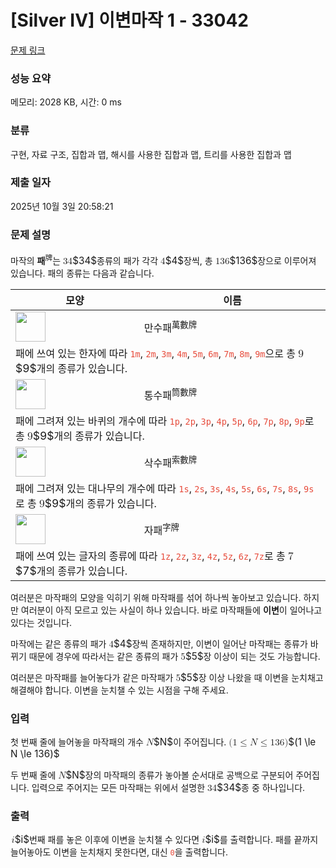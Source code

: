 # [Silver IV] 이변마작 1 - 33042 

[문제 링크](https://www.acmicpc.net/problem/33042) 

### 성능 요약

메모리: 2028 KB, 시간: 0 ms

### 분류

구현, 자료 구조, 집합과 맵, 해시를 사용한 집합과 맵, 트리를 사용한 집합과 맵

### 제출 일자

2025년 10월 3일 20:58:21

### 문제 설명

<p>마작의 <strong>패</strong><sup>牌</sup>는 <mjx-container class="MathJax" jax="CHTML" style="font-size: 109%; position: relative;"><mjx-math class="MJX-TEX" aria-hidden="true"><mjx-mn class="mjx-n"><mjx-c class="mjx-c33"></mjx-c><mjx-c class="mjx-c34"></mjx-c></mjx-mn></mjx-math><mjx-assistive-mml unselectable="on" display="inline"><math xmlns="http://www.w3.org/1998/Math/MathML"><mn>34</mn></math></mjx-assistive-mml><span aria-hidden="true" class="no-mathjax mjx-copytext">$34$</span></mjx-container>종류의 패가 각각 <mjx-container class="MathJax" jax="CHTML" style="font-size: 109%; position: relative;"><mjx-math class="MJX-TEX" aria-hidden="true"><mjx-mn class="mjx-n"><mjx-c class="mjx-c34"></mjx-c></mjx-mn></mjx-math><mjx-assistive-mml unselectable="on" display="inline"><math xmlns="http://www.w3.org/1998/Math/MathML"><mn>4</mn></math></mjx-assistive-mml><span aria-hidden="true" class="no-mathjax mjx-copytext">$4$</span></mjx-container>장씩, 총 <mjx-container class="MathJax" jax="CHTML" style="font-size: 109%; position: relative;"><mjx-math class="MJX-TEX" aria-hidden="true"><mjx-mn class="mjx-n"><mjx-c class="mjx-c31"></mjx-c><mjx-c class="mjx-c33"></mjx-c><mjx-c class="mjx-c36"></mjx-c></mjx-mn></mjx-math><mjx-assistive-mml unselectable="on" display="inline"><math xmlns="http://www.w3.org/1998/Math/MathML"><mn>136</mn></math></mjx-assistive-mml><span aria-hidden="true" class="no-mathjax mjx-copytext">$136$</span></mjx-container>장으로 이루어져 있습니다. 패의 종류는 다음과 같습니다.</p>

<table class="table table-bordered">
	<thead>
		<tr>
			<th scope="col">모양</th>
			<th scope="col">이름</th>
		</tr>
	</thead>
	<tbody>
		<tr>
			<td><img alt="" src="https://upload.acmicpc.net/8b398835-395f-42b9-b41e-d987003f58c5/-/preview/" style="vertical-align: middle; height: 3em; display: inline-block;" class="no-responsive"></td>
			<td>만수패<sup>萬數牌</sup></td>
		</tr>
		<tr>
			<td colspan="2">패에 쓰여 있는 한자에 따라 <code><span style="color:#e74c3c;">1m</span></code>, <code><span style="color:#e74c3c;">2m</span></code>, <code><span style="color:#e74c3c;">3m</span></code>, <code><span style="color:#e74c3c;">4m</span></code>, <code><span style="color:#e74c3c;">5m</span></code>, <code><span style="color:#e74c3c;">6m</span></code>, <code><span style="color:#e74c3c;">7m</span></code>, <code><span style="color:#e74c3c;">8m</span></code>, <code><span style="color:#e74c3c;">9m</span></code>으로 총 <mjx-container class="MathJax" jax="CHTML" style="font-size: 109%; position: relative;"><mjx-math class="MJX-TEX" aria-hidden="true"><mjx-mn class="mjx-n"><mjx-c class="mjx-c39"></mjx-c></mjx-mn></mjx-math><mjx-assistive-mml unselectable="on" display="inline"><math xmlns="http://www.w3.org/1998/Math/MathML"><mn>9</mn></math></mjx-assistive-mml><span aria-hidden="true" class="no-mathjax mjx-copytext">$9$</span></mjx-container>개의 종류가 있습니다.</td>
		</tr>
		<tr>
			<td><img alt="" src="https://upload.acmicpc.net/2c88822d-aa08-4291-bd78-66d5249a6ad2/-/preview/" style="vertical-align: middle; height: 3em; display: inline-block;" class="no-responsive"></td>
			<td>통수패<sup>筒數牌</sup></td>
		</tr>
		<tr>
			<td colspan="2">패에 그려져 있는 바퀴의 개수에 따라 <code><span style="color:#e74c3c;">1p</span></code>, <code><span style="color:#e74c3c;">2p</span></code>, <code><span style="color:#e74c3c;">3p</span></code>, <code><span style="color:#e74c3c;">4p</span></code>, <code><span style="color:#e74c3c;">5p</span></code>, <code><span style="color:#e74c3c;">6p</span></code>, <code><span style="color:#e74c3c;">7p</span></code>, <code><span style="color:#e74c3c;">8p</span></code>, <code><span style="color:#e74c3c;">9p</span></code>로 총 <mjx-container class="MathJax" jax="CHTML" style="font-size: 109%; position: relative;"><mjx-math class="MJX-TEX" aria-hidden="true"><mjx-mn class="mjx-n"><mjx-c class="mjx-c39"></mjx-c></mjx-mn></mjx-math><mjx-assistive-mml unselectable="on" display="inline"><math xmlns="http://www.w3.org/1998/Math/MathML"><mn>9</mn></math></mjx-assistive-mml><span aria-hidden="true" class="no-mathjax mjx-copytext">$9$</span></mjx-container>개의 종류가 있습니다.</td>
		</tr>
		<tr>
			<td><img alt="" src="https://upload.acmicpc.net/4639715a-cda5-43ec-8468-1b3b935fe1b0/-/preview/" style="vertical-align: middle; height: 3em; display: inline-block;" class="no-responsive"></td>
			<td>삭수패<sup>索數牌</sup></td>
		</tr>
		<tr>
			<td colspan="2">패에 그려져 있는 대나무의 개수에 따라 <code><span style="color:#e74c3c;">1s</span></code>, <code><span style="color:#e74c3c;">2s</span></code>, <code><span style="color:#e74c3c;">3s</span></code>, <code><span style="color:#e74c3c;">4s</span></code>, <code><span style="color:#e74c3c;">5s</span></code>, <code><span style="color:#e74c3c;">6s</span></code>, <code><span style="color:#e74c3c;">7s</span></code>, <code><span style="color:#e74c3c;">8s</span></code>, <code><span style="color:#e74c3c;">9s</span></code>로 총 <mjx-container class="MathJax" jax="CHTML" style="font-size: 109%; position: relative;"><mjx-math class="MJX-TEX" aria-hidden="true"><mjx-mn class="mjx-n"><mjx-c class="mjx-c39"></mjx-c></mjx-mn></mjx-math><mjx-assistive-mml unselectable="on" display="inline"><math xmlns="http://www.w3.org/1998/Math/MathML"><mn>9</mn></math></mjx-assistive-mml><span aria-hidden="true" class="no-mathjax mjx-copytext">$9$</span></mjx-container>개의 종류가 있습니다.</td>
		</tr>
		<tr>
			<td><img alt="" src="https://upload.acmicpc.net/f76768b7-f471-42a5-84ca-72f413db5363/-/preview/" style="vertical-align: middle; height: 3em; display: inline-block;" class="no-responsive"></td>
			<td>자패<sup>字牌</sup></td>
		</tr>
		<tr>
			<td colspan="2">패에 쓰여 있는 글자의 종류에 따라 <code><span style="color:#e74c3c;">1z</span></code>, <code><span style="color:#e74c3c;">2z</span></code>, <code><span style="color:#e74c3c;">3z</span></code>, <code><span style="color:#e74c3c;">4z</span></code>, <code><span style="color:#e74c3c;">5z</span></code>, <code><span style="color:#e74c3c;">6z</span></code>, <code><span style="color:#e74c3c;">7z</span></code>로 총 <mjx-container class="MathJax" jax="CHTML" style="font-size: 109%; position: relative;"><mjx-math class="MJX-TEX" aria-hidden="true"><mjx-mn class="mjx-n"><mjx-c class="mjx-c37"></mjx-c></mjx-mn></mjx-math><mjx-assistive-mml unselectable="on" display="inline"><math xmlns="http://www.w3.org/1998/Math/MathML"><mn>7</mn></math></mjx-assistive-mml><span aria-hidden="true" class="no-mathjax mjx-copytext">$7$</span></mjx-container>개의 종류가 있습니다.</td>
		</tr>
	</tbody>
</table>

<p>여러분은 마작패의 모양을 익히기 위해 마작패를 섞어 하나씩 놓아보고 있습니다. 하지만 여러분이 아직 모르고 있는 사실이 하나 있습니다. 바로 마작패들에 <strong>이변</strong>이 일어나고 있다는 것입니다.</p>

<p>마작에는 같은 종류의 패가 <mjx-container class="MathJax" jax="CHTML" style="font-size: 109%; position: relative;"><mjx-math class="MJX-TEX" aria-hidden="true"><mjx-mn class="mjx-n"><mjx-c class="mjx-c34"></mjx-c></mjx-mn></mjx-math><mjx-assistive-mml unselectable="on" display="inline"><math xmlns="http://www.w3.org/1998/Math/MathML"><mn>4</mn></math></mjx-assistive-mml><span aria-hidden="true" class="no-mathjax mjx-copytext">$4$</span></mjx-container>장씩 존재하지만, 이변이 일어난 마작패는 종류가 바뀌기 때문에 경우에 따라서는 같은 종류의 패가 <mjx-container class="MathJax" jax="CHTML" style="font-size: 109%; position: relative;"><mjx-math class="MJX-TEX" aria-hidden="true"><mjx-mn class="mjx-n"><mjx-c class="mjx-c35"></mjx-c></mjx-mn></mjx-math><mjx-assistive-mml unselectable="on" display="inline"><math xmlns="http://www.w3.org/1998/Math/MathML"><mn>5</mn></math></mjx-assistive-mml><span aria-hidden="true" class="no-mathjax mjx-copytext">$5$</span></mjx-container>장 이상이 되는 것도 가능합니다.</p>

<p>여러분은 마작패를 늘어놓다가 같은 마작패가 <mjx-container class="MathJax" jax="CHTML" style="font-size: 109%; position: relative;"><mjx-math class="MJX-TEX" aria-hidden="true"><mjx-mn class="mjx-n"><mjx-c class="mjx-c35"></mjx-c></mjx-mn></mjx-math><mjx-assistive-mml unselectable="on" display="inline"><math xmlns="http://www.w3.org/1998/Math/MathML"><mn>5</mn></math></mjx-assistive-mml><span aria-hidden="true" class="no-mathjax mjx-copytext">$5$</span></mjx-container>장 이상 나왔을 때 이변을 눈치채고 해결해야 합니다. 이변을 눈치챌 수 있는 시점을 구해 주세요.</p>

### 입력 

 <p>첫 번째 줄에 늘어놓을 마작패의 개수 <mjx-container class="MathJax" jax="CHTML" style="font-size: 109%; position: relative;"><mjx-math class="MJX-TEX" aria-hidden="true"><mjx-mi class="mjx-i"><mjx-c class="mjx-c1D441 TEX-I"></mjx-c></mjx-mi></mjx-math><mjx-assistive-mml unselectable="on" display="inline"><math xmlns="http://www.w3.org/1998/Math/MathML"><mi>N</mi></math></mjx-assistive-mml><span aria-hidden="true" class="no-mathjax mjx-copytext">$N$</span></mjx-container>이 주어집니다. <mjx-container class="MathJax" jax="CHTML" style="font-size: 109%; position: relative;"><mjx-math class="MJX-TEX" aria-hidden="true"><mjx-mo class="mjx-n"><mjx-c class="mjx-c28"></mjx-c></mjx-mo><mjx-mn class="mjx-n"><mjx-c class="mjx-c31"></mjx-c></mjx-mn><mjx-mo class="mjx-n" space="4"><mjx-c class="mjx-c2264"></mjx-c></mjx-mo><mjx-mi class="mjx-i" space="4"><mjx-c class="mjx-c1D441 TEX-I"></mjx-c></mjx-mi><mjx-mo class="mjx-n" space="4"><mjx-c class="mjx-c2264"></mjx-c></mjx-mo><mjx-mn class="mjx-n" space="4"><mjx-c class="mjx-c31"></mjx-c><mjx-c class="mjx-c33"></mjx-c><mjx-c class="mjx-c36"></mjx-c></mjx-mn><mjx-mo class="mjx-n"><mjx-c class="mjx-c29"></mjx-c></mjx-mo></mjx-math><mjx-assistive-mml unselectable="on" display="inline"><math xmlns="http://www.w3.org/1998/Math/MathML"><mo stretchy="false">(</mo><mn>1</mn><mo>≤</mo><mi>N</mi><mo>≤</mo><mn>136</mn><mo stretchy="false">)</mo></math></mjx-assistive-mml><span aria-hidden="true" class="no-mathjax mjx-copytext">$(1 \le N \le 136)$</span> </mjx-container></p>

<p>두 번째 줄에 <mjx-container class="MathJax" jax="CHTML" style="font-size: 109%; position: relative;"><mjx-math class="MJX-TEX" aria-hidden="true"><mjx-mi class="mjx-i"><mjx-c class="mjx-c1D441 TEX-I"></mjx-c></mjx-mi></mjx-math><mjx-assistive-mml unselectable="on" display="inline"><math xmlns="http://www.w3.org/1998/Math/MathML"><mi>N</mi></math></mjx-assistive-mml><span aria-hidden="true" class="no-mathjax mjx-copytext">$N$</span></mjx-container>장의 마작패의 종류가 놓아볼 순서대로 공백으로 구분되어 주어집니다. 입력으로 주어지는 모든 마작패는 위에서 설명한 <mjx-container class="MathJax" jax="CHTML" style="font-size: 109%; position: relative;"><mjx-math class="MJX-TEX" aria-hidden="true"><mjx-mn class="mjx-n"><mjx-c class="mjx-c33"></mjx-c><mjx-c class="mjx-c34"></mjx-c></mjx-mn></mjx-math><mjx-assistive-mml unselectable="on" display="inline"><math xmlns="http://www.w3.org/1998/Math/MathML"><mn>34</mn></math></mjx-assistive-mml><span aria-hidden="true" class="no-mathjax mjx-copytext">$34$</span></mjx-container>종 중 하나입니다.</p>

### 출력 

 <p><mjx-container class="MathJax" jax="CHTML" style="font-size: 109%; position: relative;"> <mjx-math class="MJX-TEX" aria-hidden="true"><mjx-mi class="mjx-i"><mjx-c class="mjx-c1D456 TEX-I"></mjx-c></mjx-mi></mjx-math><mjx-assistive-mml unselectable="on" display="inline"><math xmlns="http://www.w3.org/1998/Math/MathML"><mi>i</mi></math></mjx-assistive-mml><span aria-hidden="true" class="no-mathjax mjx-copytext">$i$</span></mjx-container>번째 패를 놓은 이후에 이변을 눈치챌 수 있다면 <mjx-container class="MathJax" jax="CHTML" style="font-size: 109%; position: relative;"><mjx-math class="MJX-TEX" aria-hidden="true"><mjx-mi class="mjx-i"><mjx-c class="mjx-c1D456 TEX-I"></mjx-c></mjx-mi></mjx-math><mjx-assistive-mml unselectable="on" display="inline"><math xmlns="http://www.w3.org/1998/Math/MathML"><mi>i</mi></math></mjx-assistive-mml><span aria-hidden="true" class="no-mathjax mjx-copytext">$i$</span></mjx-container>를 출력합니다. 패를 끝까지 늘어놓아도 이변을 눈치채지 못한다면, 대신 <code><span style="color:#e74c3c;">0</span></code>을 출력합니다.</p>

